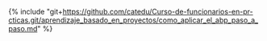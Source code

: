 {% include "git+https://github.com/catedu/Curso-de-funcionarios-en-pr-cticas.git/aprendizaje_basado_en_proyectos/como_aplicar_el_abp_paso_a_paso.md" %}